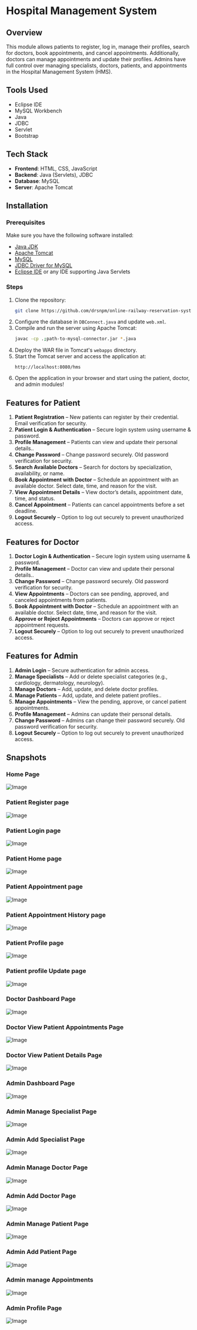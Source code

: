# Hospital Management System

## Overview
This module allows patients to register, log in, manage their profiles, search for doctors, book appointments, and cancel appointments. Additionally, doctors can manage appointments and update their profiles. Admins have full control over managing specialists, doctors, patients, and appointments in the Hospital Management System (HMS).

## Tools Used
- Eclipse IDE
- MySQL Workbench
- Java
- JDBC
- Servlet
- Bootstrap

## Tech Stack
- **Frontend**: HTML, CSS, JavaScript
- **Backend**: Java (Servlets), JDBC
- **Database**: MySQL
- **Server**: Apache Tomcat

## Installation

### Prerequisites
Make sure you have the following software installed:
- [Java JDK](https://www.oracle.com/java/technologies/javase-jdk11-downloads.html)
- [Apache Tomcat](https://tomcat.apache.org/)
- [MySQL](https://www.mysql.com/)
- [JDBC Driver for MySQL](https://dev.mysql.com/downloads/connector/j/)
- [Eclipse IDE](https://www.eclipse.org/downloads/) or any IDE supporting Java Servlets

### Steps
1. Clone the repository:
   ```bash
   git clone https://github.com/drsnpm/online-railway-reservation-system.git
   
2. Configure the database in `DBConnect.java` and update `web.xml`.
3. Compile and run the server using Apache Tomcat:
   ```bash
   javac -cp .;path-to-mysql-connector.jar *.java
   ```
4. Deploy the WAR file in Tomcat's `webapps` directory.
5. Start the Tomcat server and access the application at:
   ```
   http://localhost:8080/hms
   ```
6. Open the application in your browser and start using the patient, doctor, and admin modules!


## Features for Patient
1. **Patient Registration** – New patients can register by their credential. Email verification for security.
2. **Patient Login & Authentication** – Secure login system using username & password.
3. **Profile Management** – Patients can view and update their personal details..
4. **Change Password** – Change password securely. Old password verification for security.
5. **Search Available Doctors** – Search for doctors by specialization, availability, or name.
6. **Book Appointment with Doctor** – Schedule an appointment with an available doctor. Select date, time, and reason for the visit.
7. **View Appointment Details** – View doctor’s details, appointment date, time, and status.
8. **Cancel Appointment** – Patients can cancel appointments before a set deadline.
9. **Logout Securely** – Option to log out securely to prevent unauthorized access.

## Features for Doctor
1. **Doctor Login & Authentication** – Secure login system using username & password.
2. **Profile Management** – Doctor can view and update their personal details..
3. **Change Password** – Change password securely. Old password verification for security.
4. **View Appointments** – Doctors can see pending, approved, and canceled appointments from patients.
5. **Book Appointment with Doctor** – Schedule an appointment with an available doctor. Select date, time, and reason for the visit.
6. **Approve or Reject Appointments** – Doctors can approve or reject appointment requests.
7. **Logout Securely** – Option to log out securely to prevent unauthorized access.



## Features for Admin
1. **Admin Login** – Secure authentication for admin access.
2. **Manage Specialists** – Add or delete specialist categories (e.g., cardiology, dermatology, neurology).
3. **Manage Doctors** – Add, update, and delete doctor profiles.
4. **Manage Patients** – Add, update, and delete patient profiles..
5. **Manage Appointments** – View the pending, approve, or cancel patient appointments.
6. **Profile Management** – Admins can update their personal details.
7. **Change Password** –  Admins can change their password securely. Old password verification for security.
8. **Logout Securely** – Option to log out securely to prevent unauthorized access.



## Snapshots
### Home Page
![Image](https://github.com/user-attachments/assets/040d015d-7eb0-4aef-8d14-5588ae0c51eb)
### Patient Register page
![Image](https://github.com/user-attachments/assets/9f46b4fc-1092-4f98-9a8e-550b18ed1abc)
### Patient Login page
![Image](https://github.com/user-attachments/assets/4e905ce8-5df3-4ec9-a229-18790bc955c2)
### Patient Home page
![Image](https://github.com/user-attachments/assets/63e04fa0-bb26-4229-adb6-8e6e1d7c21d6)
### Patient Appointment page
![Image](https://github.com/user-attachments/assets/ef7a4fc2-bfce-4db7-ac8f-09e3fce0ebf3)
### Patient Appointment History page
![Image](https://github.com/user-attachments/assets/f96a26d4-754c-4e50-842e-07aa6ab7f446)
### Patient Profile page
![Image](https://github.com/user-attachments/assets/a9faf7a2-8cc6-4dc6-8fa8-031be61cba43)
### Patient profile Update page
![Image](https://github.com/user-attachments/assets/d6cafa7d-fd87-4871-a1d2-fdb9e821301c)


### Doctor Dashboard Page
![Image](https://github.com/user-attachments/assets/eb161829-7d6f-4f96-980e-65f298174801)
### Doctor View Patient Appointments Page
![Image](https://github.com/user-attachments/assets/82d0e1c1-833d-41c8-9073-7d86057108de)
### Doctor View Patient Details Page
![Image](https://github.com/user-attachments/assets/d8925195-a1f5-4137-ac12-331a6f28dea3)


### Admin Dashboard Page
![Image](https://github.com/user-attachments/assets/dbcf48c0-5ae6-41a9-884a-a71ae0e874a9)
### Admin Manage Specialist Page
![Image](https://github.com/user-attachments/assets/98c96ce9-61ad-4673-95b1-a2ec95f7d47d)
### Admin Add Specialist Page
![Image](https://github.com/user-attachments/assets/733be067-d7f9-47c0-b1bb-8d236d536e36)
### Admin Manage Doctor Page
![Image](https://github.com/user-attachments/assets/4372ab39-98ef-4510-a778-057868decfc4)
### Admin Add Doctor Page
![Image](https://github.com/user-attachments/assets/e98fd5ad-4311-43b8-be7b-c8f4e0c428ca)
### Admin Manage Patient Page
![Image](https://github.com/user-attachments/assets/dd25e8a2-1b02-4e1e-a17e-b49d3fe91bb7)
### Admin Add Patient Page
![Image](https://github.com/user-attachments/assets/a305ee18-de6a-4463-ad2a-c98571e16904)
### Admin manage Appointments
![Image](https://github.com/user-attachments/assets/fd90af34-30df-4e09-8987-789a5608f607)
### Admin Profile Page
![Image](https://github.com/user-attachments/assets/1376da14-b883-4d48-9002-e405e2a5a752)


















